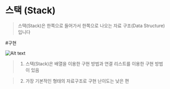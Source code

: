 # 스택 (Stack)

> 스택(Stack)은 한쪽으로 들어가서 한쪽으로 나오는 자료 구조(Data Structure)입니다

#구현

![Alt text]("")

> 1. 스택(Stack)은 배열을 이용한 구현 방법과 연결 리스트를 이용한 구현 방법이 있음

> 2. 가장 기본적인 형태의 자료구조로 구현 난이도는 낮은 편
